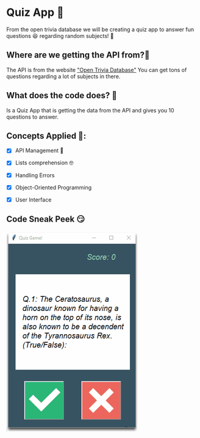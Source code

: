 # Quiz App 🤔
From the open trivia database we will be creating a quiz app to answer fun questions 😆 regarding random subjects! 🤪

## Where are we getting the API from?🤔
The API is from the website ["Open Trivia Database"](https://opentdb.com/api_config.php) 
You can get tons of questions regarding a lot of subjects in there.

## What does the code does? 🤯
Is a Quiz App that is getting the data from the API and gives you 10 questions to answer.

## Concepts Applied 🧐:
- [x] API Management 🎨
  
- [x] Lists comprehension 🤓

- [x] Handling Errors

- [x] Object-Oriented Programming

- [x] User Interface


## Code Sneak Peek 😏
![image](image.gif)
